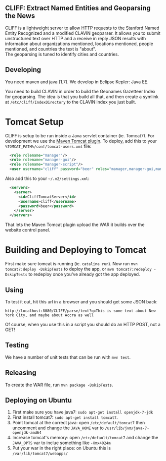 CLIFF: Extract Named Entities and Geoparsing the News
-----------------------------------------------------

CLIFF is a lightweight server to allow HTTP requests to the Stanford Named Entity 
Recognized and a modified CLAVIN geoparser.  It allows you to submit unstructured text 
over HTTP and a receive in reply JSON results with information about organizations 
mentioned, locations mentioned, people mentioned, and countries the text is "about".  
The geoparsing is tuned to identify cities and countries.

Developing
----------

You need maven and java (1.7).  We develop in Eclipse Kepler: Java EE.

You need to build CLAVIN in order to build the Geonames Gazetteer Index for geoparsing. 
The idea is that you build all that, and then create a symlink at `/etc/cliff/IndexDirectory` 
to the CLAVIN index you just built.

# Tomcat Setup

CLIFF is setup to be run inside a Java servlet container (ie. Tomcat7).  For development 
we use the [Maven Tomcat plugin](http://tomcat.apache.org/maven-plugin.html).  To deploy, 
add this to your `%TOMCAT_PATH%/conf/tomcat-users.xml` file:
```xml
  <role rolename="manager"/>
  <role rolename="manager-gui"/>
  <role rolename="manager-script"/>
  <user username="cliff" password="beer" roles="manager,manager-gui,manager-script"/>
```
Also add this to your `~/.m2/settings.xml`:
```xml
  <servers>
    <server>
	  <id>CliffTomcatServer</id>
      <username>cliff</username>
      <password>beer</password>
    </server>
  </servers>
```
That lets the Maven Tomcat plugin upload the WAR it builds over the website control panel.

# Building and Deploying to Tomcat

First make sure tomcat is running (ie. `catalina run`). Now run `mvn tomcat7:deploy -DskipTests` 
to deploy the app, or `mvn tomcat7:redeploy -DskipTests` to redeploy once you've already got 
the app deployed.

Using
-----

To test it out, hit this url in a browser and you should get some JSON back:

```
http://localhost:8080/CLIFF/parse/text?q=This is some text about New York City, and maybe about Accra as well
```

Of course, when you use this in a script you should do an HTTP POST, not a GET!

Testing
-------

We have a number of unit tests that can be run with `mvn test`.

Releasing
---------

To create the WAR file, run `mvn package -DskipTests`.

Deploying on Ubuntu
-------------------

1. First make sure you have java7: `sudo apt-get install openjdk-7-jdk`
2. First install tomcat7: `sudo apt-get install tomcat7`.
3. Point tomcat at the correct java: open `/etc/default/tomcat7` then uncomment and change the `JAVA_HOME` var to `/usr/lib/jvm/java-7-openjdk-amd64`
4. Increase tomcat's memory: open `/etc/default/tomcat7` and change the `JAVA_OPTS` var to inclue something like `-Xmx4024m`
5. Put your war in the right place: on Ubuntu this is `/var/lib/tomcat7/webapps/`
